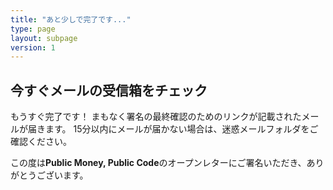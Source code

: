```yaml
---
title: "あと少しで完了です..."
type: page
layout: subpage
version: 1
---
```


## 今すぐメールの受信箱をチェック

もうすぐ完了です！ まもなく署名の最終確認のためのリンクが記載されたメールが届きます。
 15分以内にメールが届かない場合は、迷惑メールフォルダをご確認ください。
 
この度は**Public Money, Public Code**のオープンレターにご署名いただき、ありがとうございます。

